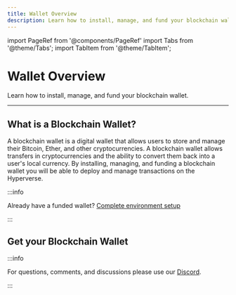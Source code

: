 ```yaml
---
title: Wallet Overview
description: Learn how to install, manage, and fund your blockchain wallet.
---
```


import PageRef from '@components/PageRef'
import Tabs from '@theme/Tabs';
import TabItem from '@theme/TabItem';

# Wallet Overview

Learn how to install, manage, and fund your blockchain wallet.

---

## What is a Blockchain Wallet?

A blockchain wallet is a digital wallet that allows users to store and manage their Bitcoin, Ether, and other cryptocurrencies. A blockchain wallet allows transfers in cryptocurrencies and the ability to convert them back into a user's local currency. By installing, managing, and funding a blockchain wallet you will be able to deploy and manage transactions on the Hyperverse.

:::info

Already have a funded wallet? [Complete environment setup](../../basics/environment)

:::

## Get your Blockchain Wallet

<PageRef url="algorand" pageName="Algorand Wallet" />
<PageRef url="blocto" pageName="Blocto" />
<PageRef url="metamask" pageName="MetaMask" />

:::info

For questions, comments, and discussions please use our [Discord](https://discord.com/invite/uqecGxg).

:::
